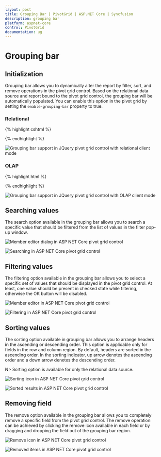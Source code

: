 ```yaml
---
layout: post
title: Grouping Bar | PivotGrid | ASP.NET Core | Syncfusion
description: grouping bar
platform: aspnet-core
control: PivotGrid
documentation: ug
---
```


# Grouping bar

## Initialization
Grouping bar allows you to dynamically alter the report by filter, sort, and remove operations in the pivot grid control. Based on the relational data source and report bound to the pivot grid control, the grouping bar will be automatically populated. You can enable this option in the pivot grid by setting the `enable-grouping-bar` property to true.

### Relational

{% highlight cshtml %}

<ej-pivot-grid id="PivotGrid1" enable-grouping-bar="true" load="onload">
    <e-data-source>
        <e-pivot-rows>
            <e-row-field field-name="Country" field-caption="Country"></e-row-field>
            <e-row-field field-name="State" field-caption="State"></e-row-field>
        </e-pivot-rows>
        <e-pivot-columns>
            <e-column-field field-name="Product" field-caption="Product"></e-column-field>
        </e-pivot-columns>
        <e-pivot-values>
            <e-value-field field-name="Amount" field-caption="Amount"></e-value-field>
            <e-value-field field-name="Quantity" field-caption="Quantity"></e-value-field>
        </e-pivot-values>
        <e-pivot-filters>
            <e-filter-field field-name="Date" field-caption="Date"></e-filter-field>
        </e-pivot-filters>
    </e-data-source>
</ej-pivot-grid>

{% endhighlight %}

![Grouping bar support in JQuery pivot grid control with relational client mode](Grouping-Bar_images/realtionalclientGB.png)

### OLAP

{% highlight html %}

<ej-pivot-grid id="PivotGrid1" enable-grouping-bar="true">
    <e-data-source catalog="Adventure Works DW 2008 SE" cube="Adventure Works" data="//bi.syncfusion.com/olap/msmdpump.dll">
        <e-pivot-rows>
            <e-row-field field-name="[Date].[Fiscal]"></e-row-field>
        </e-pivot-rows>
        <e-pivot-columns>
            <e-column-field field-name="[Customer].[Customer Geography]"></e-column-field>
        </e-pivot-columns>
        <e-pivot-values>
            <e-value-field axis="Column">
                <e-measures>
                    <e-measure-items field-name="[Measures].[Internet Sales Amount]"></e-measure-items>
                </e-measures>
            </e-value-field>
        </e-pivot-values>
    </e-data-source>
</ej-pivot-grid>

{% endhighlight %}

![Grouping bar support in JQuery pivot grid control with OLAP client mode](Grouping-Bar_images/OLAPClientGB.png)

## Searching values
The search option available in the grouping bar allows you to search a specific value that should be filtered from the list of values in the filter pop-up window.

![Member editor dialog in ASP NET Core pivot grid control](Grouping-Bar_images/filter.png)

![Searching in ASP NET Core pivot grid control](Grouping-Bar_images/groupingbar-search.png)

## Filtering values

The filtering option available in the grouping bar allows you to select a specific set of values that should be displayed in the pivot grid control. At least, one value should be present in checked state while filtering, otherwise the OK button will be disabled.

![Member editor in ASP NET Core pivot grid control](Grouping-Bar_images/filter.png)

![Filtering in ASP NET Core pivot grid control](Grouping-Bar_images/filter1.png)

## Sorting values

The sorting option available in grouping bar allows you to arrange headers in the ascending or descending order. This option is applicable only for fields in the row and column region. By default, headers are sorted in the ascending order. In the sorting indicator, up arrow denotes the ascending order and a down arrow denotes the descending order.

N> Sorting option is available for only the relational data source.

![Sorting icon in ASP NET Core pivot grid control](Grouping-Bar_images/sort.png)

![Sorted results in ASP NET Core pivot grid control](Grouping-Bar_images/sort-grid.png)

## Removing field

The remove option available in the grouping bar allows you to completely remove a specific field from the pivot grid control. The remove operation can be achieved by clicking the remove icon available in each field or by dragging and dropping the field out of the grouping bar region.

![Remove icon in ASP NET Core pivot grid control](Grouping-Bar_images/remove.png)

![Removed items in ASP NET Core pivot grid control](Grouping-Bar_images/remove-grid.png)
